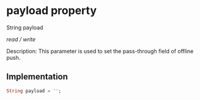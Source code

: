 


# payload property







String payload
  
_<span class="feature">read / write</span>_



<p>Description: This parameter is used to set the pass-through field of offline push.</p>



## Implementation

```dart
String payload = '';
```







